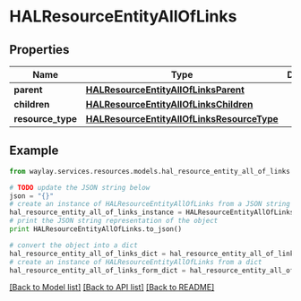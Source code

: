 # HALResourceEntityAllOfLinks


## Properties

Name | Type | Description | Notes
------------ | ------------- | ------------- | -------------
**parent** | [**HALResourceEntityAllOfLinksParent**](HALResourceEntityAllOfLinksParent.md) |  | [optional] 
**children** | [**HALResourceEntityAllOfLinksChildren**](HALResourceEntityAllOfLinksChildren.md) |  | [optional] 
**resource_type** | [**HALResourceEntityAllOfLinksResourceType**](HALResourceEntityAllOfLinksResourceType.md) |  | [optional] 

## Example

```python
from waylay.services.resources.models.hal_resource_entity_all_of_links import HALResourceEntityAllOfLinks

# TODO update the JSON string below
json = "{}"
# create an instance of HALResourceEntityAllOfLinks from a JSON string
hal_resource_entity_all_of_links_instance = HALResourceEntityAllOfLinks.from_json(json)
# print the JSON string representation of the object
print HALResourceEntityAllOfLinks.to_json()

# convert the object into a dict
hal_resource_entity_all_of_links_dict = hal_resource_entity_all_of_links_instance.to_dict()
# create an instance of HALResourceEntityAllOfLinks from a dict
hal_resource_entity_all_of_links_form_dict = hal_resource_entity_all_of_links.from_dict(hal_resource_entity_all_of_links_dict)
```
[[Back to Model list]](../README.md#documentation-for-models) [[Back to API list]](../README.md#documentation-for-api-endpoints) [[Back to README]](../README.md)


